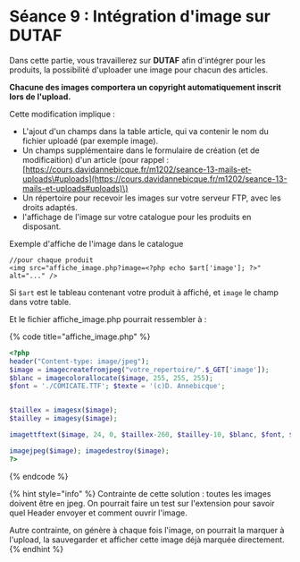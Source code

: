 # Séance 9 : Intégration d'image sur DUTAF

Dans cette partie, vous travaillerez sur **DUTAF** afin d'intégrer pour les produits, la possibilité d'uploader une image pour chacun des articles.

**Chacune des images comportera un copyright automatiquement inscrit lors de l'upload.**

Cette modification implique :

* L'ajout d'un champs dans la table article, qui va contenir le nom du fichier uploadé \(par exemple image\).
* Un champs supplémentaire dans le formulaire de création \(et de modificaition\) d'un article \(pour rappel : [https://cours.davidannebicque.fr/m1202/seance-13-mails-et-uploads\#uploads](https://cours.davidannebicque.fr/m1202/seance-13-mails-et-uploads#uploads)\)
* Un répertoire pour recevoir les images sur votre serveur FTP, avec les droits adaptés.
* l'affichage de l'image sur votre catalogue pour les produits en disposant.

Exemple d'affiche de l'image dans le catalogue

```text
//pour chaque produit
<img src="affiche_image.php?image=<?php echo $art['image']; ?>" alt="..." />
```

Si `$art` est le tableau contenant votre produit à affiché, et `image` le champ dans votre table.

Et le fichier affiche\_image.php pourrait ressembler à :

{% code title="affiche\_image.php" %}
```php
<?php
header("Content-type: image/jpeg");
$image = imagecreatefromjpeg("votre_repertoire/".$_GET['image']); 
$blanc = imagecolorallocate($image, 255, 255, 255);
$font = './COMICATE.TTF'; $texte = '(c)D. Annebicque';


$taillex = imagesx($image);
$tailley = imagesy($image);

imagettftext($image, 24, 0, $taillex-260, $tailley-10, $blanc, $font, $texte);

imagejpeg($image); imagedestroy($image); 
?>
```
{% endcode %}

{% hint style="info" %}
Contrainte de cette solution : toutes les images doivent être en jpeg. On pourrait faire un test sur l'extension pour savoir quel Header envoyer et comment ouvrir l'image.

Autre contrainte, on génère à chaque fois l'image, on pourrait la marquer à l'upload, la sauvegarder et afficher cette image déjà marquée directement.
{% endhint %}

